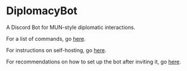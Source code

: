 # DiplomacyBot
A Discord Bot for MUN-style diplomatic interactions.

For a list of commands, go [here](https://github.com/Jeffzycode/DiplomacyBot/wiki/Commands).

For instructions on self-hosting, go [here](https://github.com/Jeffzycode/DiplomacyBot/wiki/Self-Hosting).

For recommendations on how to set up the bot after inviting it, go [here](https://github.com/Jeffzycode/DiplomacyBot/wiki/Setting-Up).

